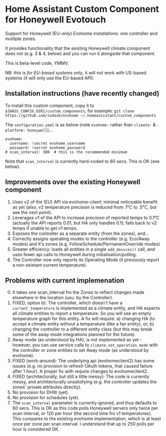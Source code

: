 # Home Assistant Custom Component for Honeywell Evotouch

Support for Honeywell (EU-only) Evohome installations: one controller and multiple zones.

It provides functionality that the existing Honeywell climate component does not (e.g. 3 & 4, below) and you can run it alongside that component.

This is beta-level code, YMMV.

NB: this is _for EU-based systems only_, it will not work with US-based systems (it will only use the EU-based API).

## Installation instructions (have recently changed)

To install this custom component, copy it to `${HASS_CONFIG_DIR}/custom_components`, for example:
  `git clone https://github.com/zxdavb/evohome ~/.homeassistant/custom_components`

The `configuration.yaml` is as below (note `evohome:` rather than `climate:` & `- platform: honeywell`)...
```
evohome:
  username: !secret evohome_username
  password: !secret evohome_password
# scan_interval: 300  # this is the recommended minimum
```

Note that `scan_interval` is currently hard-coded to 60 secs.  This is OK (see below).

## Improvements over the existing Honeywell component

1. Uses v2 of the (EU) API via evohome-client: minimal noticeable benefit as yet (also, v2 temperature precision is reduced from .1°C to .5°C, but see the next point).
2. Leverages v1 of the API to increase precision of reported temps to 0.1°C (actually the API reports 0.01, but HA only handles 0.1); falls back to v2 temps if unable to get v1 temps. 
3. Exposes the controller as a separate entity (from the zones), and...
4. Correctly assigns operating modes to the controller (e.g. Eco/Away modes) and it's zones (e.g. FollowSchedule/PermanentOverride modes)
5. Greater efficiency: loads all entities in a single `add_devices()` call, and uses fewer api calls to Honeywell during initialisation/polling.
6. The Controller now only reports its Operating Mode (it previously report a non-existant current temperature).

## Problems with current implemenation

0. It takes one scan_interval fro the Zones to reflect changes made elsewhere in the location (usu. by the Controller).
1. FIXED, option b): The controller, which doesn't have a `current_temperature` is implemented as a climate entity, and HA expects all climate entities to report a temperature.  So you will see an empty temperature graph for this entity.  A fix will require: a) changing HA (to accept a climate entity without a temperature (like a fan entity), or; b) changing the controller to a different entity class (but this may break some of the away mode integrations planned for the future).
2. Away mode (as understood by HA), is not implemented as yet - however, you can use service calls to `climate.set_operation_mode` with the controller or zone entities to set Away mode (as understood by evohome).
3. FIXED (work-around): The underlying api (evohomeclient2) has some issues (e.g. no provision to refresh OAuth tokens, that caused failure after 1 hour).  A proper fix with require changes to evohomeclient2.
4. FIXED (architecturally, but still a little messy): The code is currently messy, and architecturally unsatisfying (e.g. the controller updates the zones' private attributes directly).
5. No provision for DHW (yet).
6. No provision for schedules (yet).
7. The `scan_interval` parameter is currently ignored, and thus defaults to 60 secs.  This is OK as this code polls Honeywell servers only twice per scan interval, or 120 per hour (the second time fro v1 temperatures).  This compares to the existing evohome implementation, which is at least once per zone per scan interval.  I understand that up to 250 polls per hour is considered OK.
